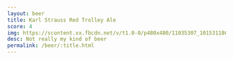 ```yaml
---
layout: beer
title: Karl Strauss Red Trolley Ale
score: 4
img: https://scontent.xx.fbcdn.net/v/t1.0-0/p480x480/11035307_10153118666928745_8142017152048186664_n.jpg?oh=d91d763d2bd94ab01c7db8c976f8cc3e&oe=58913BE3
desc: Not really my kind of beer
permalink: /beer/:title.html
---
```

